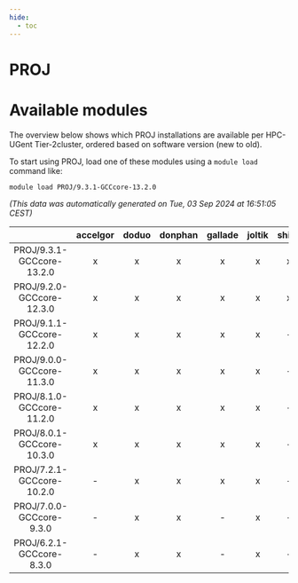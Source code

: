 ```yaml
---
hide:
  - toc
---
```


PROJ
====

# Available modules


The overview below shows which PROJ installations are available per HPC-UGent Tier-2cluster, ordered based on software version (new to old).

To start using PROJ, load one of these modules using a `module load` command like:

```shell
module load PROJ/9.3.1-GCCcore-13.2.0
```

*(This data was automatically generated on Tue, 03 Sep 2024 at 16:51:05 CEST)*  

| |accelgor|doduo|donphan|gallade|joltik|shinx|skitty|
| :---: | :---: | :---: | :---: | :---: | :---: | :---: | :---: |
|PROJ/9.3.1-GCCcore-13.2.0|x|x|x|x|x|x|x|
|PROJ/9.2.0-GCCcore-12.3.0|x|x|x|x|x|x|x|
|PROJ/9.1.1-GCCcore-12.2.0|x|x|x|x|x|-|x|
|PROJ/9.0.0-GCCcore-11.3.0|x|x|x|x|x|-|x|
|PROJ/8.1.0-GCCcore-11.2.0|x|x|x|x|x|-|x|
|PROJ/8.0.1-GCCcore-10.3.0|x|x|x|x|x|-|x|
|PROJ/7.2.1-GCCcore-10.2.0|-|x|x|x|x|-|x|
|PROJ/7.0.0-GCCcore-9.3.0|-|x|x|-|x|-|x|
|PROJ/6.2.1-GCCcore-8.3.0|-|x|x|-|x|-|x|
